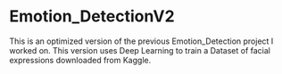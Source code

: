 # Emotion_DetectionV2
This is an optimized version of the previous Emotion_Detection project I worked on. This version uses Deep Learning to train a Dataset of facial expressions downloaded from Kaggle.
